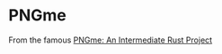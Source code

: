 # PNGme

From the famous [PNGme: An Intermediate Rust Project](https://jrdngr.github.io/pngme_book/)
